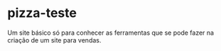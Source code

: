 # pizza-teste
Um site básico só para conhecer as ferramentas que se pode fazer na criação de um site para vendas. 
